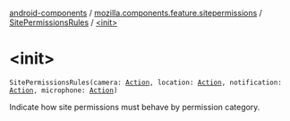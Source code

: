 [android-components](../../index.md) / [mozilla.components.feature.sitepermissions](../index.md) / [SitePermissionsRules](index.md) / [&lt;init&gt;](./-init-.md)

# &lt;init&gt;

`SitePermissionsRules(camera: `[`Action`](-action/index.md)`, location: `[`Action`](-action/index.md)`, notification: `[`Action`](-action/index.md)`, microphone: `[`Action`](-action/index.md)`)`

Indicate how site permissions must behave by permission category.

